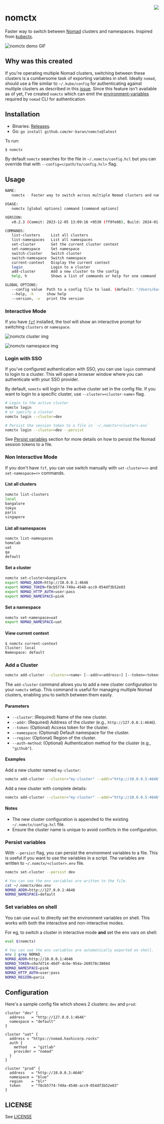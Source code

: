 <a href="https://zerodha.tech"><img src="https://zerodha.tech/static/images/github-badge.svg" align="right" /></a>

# nomctx

Faster way to switch between [Nomad](https://www.nomadproject.io/) clusters and namespaces. Inspired from [kubectx](https://github.com/ahmetb/kubectx/).

![nomctx demo GIF](assets/demo.gif)

## Why was this created

If you're operating multiple Nomad clusters, switching between these clusters is a cumbersome task of exporting variables in shell. Ideally `nomad`, should use a file similar to `~/.kube/config` for authenticating against multiple clusters as described in this [issue](https://github.com/hashicorp/nomad/issues/11043). Since this feature isn't available as of yet, I've created `nomctx` which can emit the [environment-variables](https://www.nomadproject.io/docs/commands#environment-variables) required by `nomad` CLI for authentication.

## Installation

- Binaries: [Releases](https://github.com/mr-karan/nomctx/releases).
- Go: `go install github.com/mr-karan/nomctx@latest`

To run:

```bash
$ nomctx
```

By default `nomctx` searches for the file in `~/.nomctx/config.hcl` but you can override that with `--config=</path/to/config.hcl>` flag.


## Usage

```bash
NAME:
   nomctx - Faster way to switch across multiple Nomad clusters and namespaces

USAGE:
   nomctx [global options] command [command options] 

VERSION:
   v0.2.3 (Commit: 2023-12-05 13:09:16 +0530 (ff9fe08), Build: 2024-01-30 21:06:48 +0530)

COMMANDS:
   list-clusters     List all clusters
   list-namespaces   List all namespaces
   set-cluster       Set the current cluster context
   set-namespace     Set namespace
   switch-cluster    Switch cluster
   switch-namespace  Switch namespace
   current-context   Display the current context
   login             Login to a cluster
   add-cluster       Add a new cluster to the config
   help, h           Shows a list of commands or help for one command

GLOBAL OPTIONS:
   --config value  Path to a config file to load. (default: "/Users/karan/.nomctx/config.hcl")
   --help, -h      show help
   --version, -v   print the version
```

### Interactive Mode

If you have [`fzf`](https://github.com/junegunn/fzf) installed, the tool will show an interactive prompt for switching `clusters` or `namespace`.

![nomctx cluster img](assets/nomctx_clusters.png)

![nomctx namespace img](assets/nomctx_namespaces.png)


### Login with SSO

If you've configured authentication with SSO, you can use `login` command to login to a cluster. This will open a browser window where you can authenticate with your SSO provider.

By default, `nomctx` will login to the active cluster set in the config file. If you want to login to a specific cluster, use `--cluster=<cluster-name>` flag.

```bash
# Login to the active cluster
nomctx login
# or specify a cluster
nomctx login --cluster=dev

# Persist the session token to a file in `~/.nomctx/<cluster>.env`
nomctx login --cluster=dev --persist
```

See [Persist variables](#persist-variables) section for more details on how to persist the Nomad session tokens to a file.

### Non Interactive Mode

If you don't have `fzf`, you can use switch manually with `set-cluster=<>` and `set-namespace=<>` commands.

#### List all clusters

```bash
nomctx list-clusters
local
bangalore
tokyo
paris
singapore
```

#### List all namespaces

```bash
nomctx list-namespaces
homelab
uat
qa
default
```

#### Set a cluster

```bash
nomctx set-cluster=bangalore
export NOMAD_ADDR=http://10.0.0.1:4646
export NOMAD_TOKEN=f8cb5774-749a-4548-acc9-054df3b52e83
export NOMAD_HTTP_AUTH=user:pass
export NOMAD_NAMESPACE=pink
```

#### Set a namespace

```bash
nomctx set-namespace=uat    
export NOMAD_NAMESPACE=uat
```

#### View current context

```bash
$ nomctx current-context
Cluster: local
Namespace: default
```

### Add a Cluster

```bash
nomctx add-cluster --cluster=<name> [--addr=<address>] [--token=<token>] [--namespace=<namespace>] [--region=<region>] [--auth-method=<method>]
```

The `add-cluster` command allows you to add a new cluster configuration to your `nomctx` setup. This command is useful for managing multiple Nomad clusters, enabling you to switch between them easily.

#### Parameters
- `--cluster`: (Required) Name of the new cluster.
- `--addr`: (Required) Address of the cluster (e.g., `http://127.0.0.1:4646`).
- `--token`: (Optional) Access token for the cluster.
- `--namespace`: (Optional) Default namespace for the cluster.
- `--region`: (Optional) Region of the cluster.
- `--auth-method`: (Optional) Authentication method for the cluster (e.g., `"github"`).

#### Examples
Add a new cluster named `my-cluster`:
```bash
nomctx add-cluster --cluster="my-cluster" --addr="http://10.0.0.5:4646"
```

Add a new cluster with complete details:
```bash
nomctx add-cluster --cluster="my-cluster" --addr="http://10.0.0.5:4646" --token="abcd1234" --namespace="default" --region="us-west" --auth-method="github"
```

#### Notes
- The new cluster configuration is appended to the existing `~/.nomctx/config.hcl` file.
- Ensure the cluster name is unique to avoid conflicts in the configuration.

### Persist variables

With `--persist` flag, you can persist the environment variables to a file. This is useful if you want to use the variables in a script.
The variables are written to `~/.nomctx/<cluster>.env` file.

```bash
nomctx set-cluster --persist dev

# You can see the env variables are written to the file.
cat ~/.nomctx/dev.env
NOMAD_ADDR=http://127.0.0.1:4646
NOMAD_NAMESPACE=default
```

### Set variables on shell

You can use `eval` to directly set the environment variables on shell. This works with both the interactive and non-interactive modes.

For eg, to switch a cluster in interactive mode **and** set the env vars on shell:

```bash
eval $(nomctx)

# You can see the env variables are automatically exported on shell.
env | grep NOMAD_
NOMAD_ADDR=http://10.0.0.1:4646
NOMAD_TOKEN=c0a7d714-46df-4c6e-954a-269578c3804d
NOMAD_NAMESPACE=pink
NOMAD_HTTP_AUTH=user:pass
NOMAD_REGION=paris
```

## Configuration

Here's a sample config file which shows 2 clusters: `dev` and `prod`:

```hcl
cluster "dev" {
  address   = "http://127.0.0.1:4646"
  namespace = "default"
}

cluster "uat" {
  address = "https://nomad.hashicorp.rocks"
  auth {
    method   = "gitlab"
    provider = "nomad"
  }
}

cluster "prod" {
  address   = "http://10.0.0.3:4646"
  namespace = "blue"
  region    = "blr"
  token     = "f8cb5774-749a-4548-acc9-054df3b52e83"
}
```

## LICENSE

See [LICENSE](./LICENSE)
